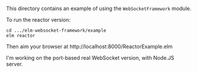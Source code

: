 This directory contains an example of using the `WebSocketFramework` module.

To run the reactor version:

    cd .../elm-websocket-framework/example
    elm reactor
    
Then aim your browser at http://localhost:8000/ReactorExample.elm

I'm working on the port-based real WebSocket version, with Node.JS server.
